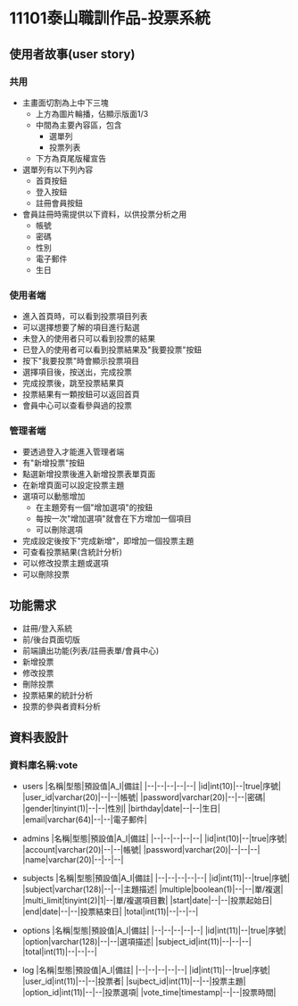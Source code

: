 # 11101泰山職訓作品-投票系統

## 使用者故事(user story)

### 共用
* 主畫面切割為上中下三塊
    * 上方為圖片輪播，佔顯示版面1/3
    * 中間為主要內容區，包含
        * 選單列
        * 投票列表    
    * 下方為頁尾版權宣告
* 選單列有以下列內容
    * 首頁按鈕
    * 登入按鈕
    * 註冊會員按鈕
* 會員註冊時需提供以下資料，以供投票分析之用
    * 帳號
    * 密碼
    * 性別
    * 電子郵件
    * 生日
    
### 使用者端
* 進入首頁時，可以看到投票項目列表
* 可以選擇想要了解的項目進行點選
* 未登入的使用者只可以看到投票的結果
* 已登入的使用者可以看到投票結果及"我要投票"按鈕
* 按下"我要投票"時會顯示投票項目
* 選擇項目後，按送出，完成投票
* 完成投票後，跳至投票結果頁
* 投票結果有一顆按鈕可以返回首頁
* 會員中心可以查看參與過的投票

### 管理者端
* 要透過登入才能進入管理者端
* 有"新增投票"按鈕
* 點選新增投票後進入新增投票表單頁面
* 在新增頁面可以設定投票主題
* 選項可以動態增加
    * 在主題旁有一個"增加選項"的按鈕
    * 每按一次"增加選項"就會在下方增加一個項目
    * 可以刪除選項
* 完成設定後按下"完成新增"，即增加一個投票主題
* 可查看投票結果(含統計分析)
* 可以修改投票主題或選項
* 可以刪除投票

## 功能需求
* 註冊/登入系統
* 前/後台頁面切版
* 前端讀出功能(列表/註冊表單/會員中心)
* 新增投票
* 修改投票
* 刪除投票
* 投票結果的統計分析
* 投票的參與者資料分析

## 資料表設計
### 資料庫名稱:vote
* users
    |名稱|型態|預設值|A_I|備註|
    |--|--|--|--|--|
    |id|int(10)|--|true|序號|
    |user_id|varchar(20)|--|--|帳號|
    |password|varchar(20)|--|--|密碼|
    |gender|tinyint(1)|--|--|性別|
    |birthday|date|--|--|生日|
    |email|varchar(64)|--|--|電子郵件|
    
* admins
    |名稱|型態|預設值|A_I|備註|
    |--|--|--|--|--|
    |id|int(10)|--|true|序號|
    |account|varchar(20)|--|--|帳號|
    |password|varchar(20)|--|--|--|
    |name|varchar(20)|--|--|--|
    
* subjects
    |名稱|型態|預設值|A_I|備註|
    |--|--|--|--|--|
    |id|int(11)|--|true|序號|
    |subject|varchar(128)|--|--|主題描述|
    |multiple|boolean(1)|--|--|單/複選|
    |multi_limit|tinyint(2)|1|--|單/複選項目數|
    |start|date|--|--|投票起始日|
    |end|date|--|--|投票結束日|
    |total|int(11)|--|--|--|
    
* options
    |名稱|型態|預設值|A_I|備註|
    |--|--|--|--|--|
    |id|int(11)|--|true|序號|
    |option|varchar(128)|--|--|選項描述|
    |subject_id|int(11)|--|--|--|
    |total|int(11)|--|--|--|

* log
    |名稱|型態|預設值|A_I|備註|
    |--|--|--|--|--|
    |id|int(11)|--|true|序號|
    |user_id|int(11)|--|--|投票者|
    |sujbect_id|int(11)|--|--|投票主題|
    |option_id|int(11)|--|--|投票選項|
    |vote_time|timestamp|--|--|投票時間|
